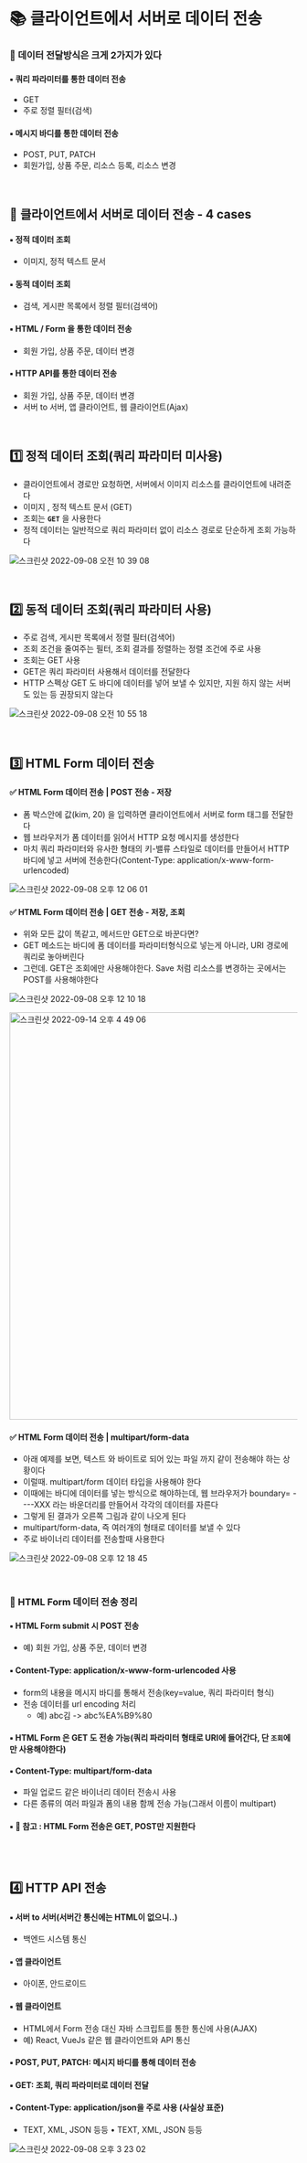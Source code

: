 # 📚 클라이언트에서 서버로 데이터 전송

### 📌 데이터 전달방식은 크게 2가지가 있다

#### ▪️ 쿼리 파라미터를 통한 데이터 전송
- GET
- 주로 정렬 필터(검색)

#### ▪️ 메시지 바디를 통한 데이터 전송
- POST, PUT, PATCH
- 회원가입, 상품 주문, 리소스 등록, 리소스 변경

<br>

## 🔎 클라이언트에서 서버로 데이터 전송 - 4 cases
#### ▪️ 정적 데이터 조회
- 이미지, 정적 텍스트 문서

#### ▪️ 동적 데이터 조회
- 검색, 게시판 목록에서 정렬 필터(검색어)

#### ▪️ HTML / Form 을 통한 데이터 전송
- 회원 가입, 상품 주문, 데이터 변경

#### ▪️ HTTP API를 통한 데이터 전송
- 회원 가입, 상품 주문, 데이터 변경
- 서버 to 서버, 앱 클라이언트, 웹 클라이언트(Ajax) 

<br>

## 1️⃣ 정적 데이터 조회(쿼리 파라미터 미사용)
- 클라이언트에서 경로만 요청하면, 서버에서 이미지 리소스를 클라이언트에 내려준다
- 이미지 , 정적 텍스트 문서 (GET)
- 조회는 **`GET`** 을 사용한다
- 정적 데이터는 일반적으로 쿼리 파라미터 없이 리소스 경로로 단순하게 조회 가능하다

![스크린샷 2022-09-08 오전 10 39 08](https://user-images.githubusercontent.com/101084642/189014549-6e6b5e48-9ecb-41de-ae53-4b8084e64c8e.png)



<br>

## 2️⃣ 동적 데이터 조회(쿼리 파라미터 사용)
- 주로 검색, 게시판 목록에서 정렬 필터(검색어)
- 조회 조건을 줄여주는 필터, 조회 결과를 정렬하는 정렬 조건에 주로 사용
- 조회는 GET 사용
- GET은 쿼리 파라미터 사용해서 데이터를 전달한다
- HTTP 스펙상 GET 도 바디에 데이터를 넣어 보낼 수 있지만, 지원 하지 않는 서버도 있는 등 권장되지 않는다

![스크린샷 2022-09-08 오전 10 55 18](https://user-images.githubusercontent.com/101084642/189016335-ecd3b0e0-ff6b-4d2e-a192-14281323ab2b.png)

<br>

## 3️⃣  HTML Form 데이터 전송
#### ✅ HTML Form 데이터 전송 | POST 전송 - 저장
- 폼 박스안에 값(kim, 20) 을 입력하면 클라이언트에서 서버로 form 태그를 전달한다
- 웹 브라우저가 폼 데이터를 읽어서 HTTP 요청 메시지를 생성한다
- 마치 쿼리 파라미터와 유사한 형태의 키-밸류 스타일로 데이터를 만들어서 HTTP 바디에 넣고 서버에 전송한다(Content-Type: application/x-www-form-urlencoded)

![스크린샷 2022-09-08 오후 12 06 01](https://user-images.githubusercontent.com/101084642/189024997-d2895f9f-1a5a-40dc-9bad-518aee84cd16.png)

#### ✅ HTML Form 데이터 전송 | GET 전송 - 저장, 조회
- 위와 모든 값이 똑같고, 메서드만 GET으로 바꾼다면?
- GET 메소드는 바디에 폼 데이터를 파라미터형식으로 넣는게 아니라, URI 경로에 쿼리로 놓아버린다
- 그런데. GET은 조회에만 사용해야한다. Save 처럼 리소스를 변경하는 곳에서는 POST를 사용해야한다

![스크린샷 2022-09-08 오후 12 10 18](https://user-images.githubusercontent.com/101084642/189025513-2e330fc4-d954-4888-b40d-f926ad0565cd.png)

<img width="713" alt="스크린샷 2022-09-14 오후 4 49 06" src="https://user-images.githubusercontent.com/101084642/190093924-ba03ef41-7348-4cd9-a54d-ec4698c7ac2a.png">


#### ✅ HTML Form 데이터 전송 | multipart/form-data
- 아래 예제를 보면, 텍스트 와 바이트로 되어 있는 파일 까지 같이 전송해야 하는 상황이다
- 이럴때. multipart/form 데이터 타입을 사용해야 한다
- 이때에는 바디에 데이터를 넣는 방식으로 해야하는데, 웹 브라우저가 boundary= ----XXX 라는 바운더리를 만들어서 각각의 데이터를 자른다
- 그렇게 된 결과가 오른쪽 그림과 같이 나오게 된다
- multipart/form-data, 즉 여러개의 형태로 데이터를 보낼 수 있다
- 주로 바이너리 데이터를 전송할때 사용한다


![스크린샷 2022-09-08 오후 12 18 45](https://user-images.githubusercontent.com/101084642/189026532-f67c0c75-fe02-430c-a3d3-17fb5f173d23.png)

<br>

### 📌 HTML Form 데이터 전송 정리

#### ▪️ HTML Form submit 시 POST 전송
- 예) 회원 가입, 상품 주문, 데이터 변경
#### ▪️ Content-Type: application/x-www-form-urlencoded 사용
- form의 내용을 메시지 바디를 통해서 전송(key=value, 쿼리 파라미터 형식)
- 전송 데이터를 url encoding 처리
  - 예) abc김 -> abc%EA%B9%80
####  ▪️ HTML Form 은 GET 도 전송 가능(쿼리 파라미터 형태로 URI에 들어간다, 단 `조회`에만 사용해야한다)
#### ▪️ Content-Type: multipart/form-data
- 파일 업로드 같은 바이너리 데이터 전송시 사용
- 다른 종류의 여러 파일과 폼의 내용 함께 전송 가능(그래서 이름이 multipart)
#### ▪️ 🌟 참고 : HTML Form 전송은 GET, POST만 지원한다

<br>



<br>

## 4️⃣  HTTP API 전송

#### ▪️ 서버 to 서버(서버간 통신에는 HTML이 없으니..)
- 백엔드 시스템 통신 

#### ▪️ 앱 클라이언트
- 아이폰, 안드로이드 

#### ▪️ 웹 클라이언트
- HTML에서 Form 전송 대신 자바 스크립트를 통한 통신에 사용(AJAX)
- 예) React, VueJs 같은 웹 클라이언트와 API 통신 

#### ▪️ POST, PUT, PATCH: 메시지 바디를 통해 데이터 전송

#### ▪️ GET: 조회, 쿼리 파라미터로 데이터 전달

#### ▪️ Content-Type: application/json을 주로 사용 (사실상 표준)
- TEXT, XML, JSON 등등
•
TEXT, XML, JSON 등등

![스크린샷 2022-09-08 오후 3 23 02](https://user-images.githubusercontent.com/101084642/189049389-0a599588-eae7-4c2e-b4e1-144d843d1f2a.png)











